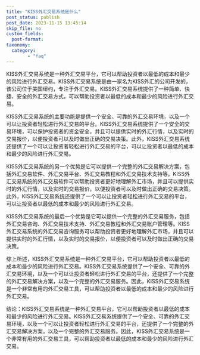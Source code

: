 ```yaml
---
title: "KISS外汇交易系统是什么"
post_status: publish
post_date: 2023-11-15 13:45:14
skip_file: no
custom_fields: 
  post-format: 
taxonomy:
  category:
        - "faq"
---
```


KISS外汇交易系统是一种外汇交易平台，它可以帮助投资者以最低的成本和最少的风险进行外汇交易。KISS外汇交易系统是由一家名为KISS外汇的公司开发的，该公司位于美国纽约，专注于外汇交易。KISS外汇交易系统提供了一种简单、快捷、安全的外汇交易方式，可以帮助投资者以最低的成本和最少的风险进行外汇交易。

KISS外汇交易系统的主要功能是提供一个安全、可靠的外汇交易环境，以及一个可以让投资者轻松进行外汇交易的平台。KISS外汇交易系统提供了一个安全的交易环境，可以保护投资者的资金安全，并且可以提供实时的外汇行情，以及实时的交易报价，以便投资者可以及时做出正确的交易决策。此外，KISS外汇交易系统还提供了一个可以让投资者轻松进行外汇交易的平台，可以让投资者以最低的成本和最少的风险进行外汇交易。

KISS外汇交易系统的另一个优势是它可以提供一个完整的外汇交易解决方案，包括外汇交易软件、外汇交易平台、外汇交易教程和外汇交易技术支持等。KISS外汇交易系统的外汇交易软件可以帮助投资者更好地理解外汇市场，并且可以提供实时的外汇行情，以及实时的交易报价，以便投资者可以及时做出正确的交易决策。此外，KISS外汇交易系统还提供了一个可以让投资者轻松进行外汇交易的平台，可以让投资者以最低的成本和最少的风险进行外汇交易。

KISS外汇交易系统的最后一个优势是它可以提供一个完整的外汇交易服务，包括外汇交易咨询、外汇交易技术支持、外汇交易教程和外汇交易账户管理等。KISS外汇交易系统的外汇交易咨询服务可以帮助投资者更好地理解外汇市场，并且可以提供实时的外汇行情，以及实时的交易报价，以便投资者可以及时做出正确的交易决策。

综上所述，KISS外汇交易系统是一种外汇交易平台，它可以帮助投资者以最低的成本和最少的风险进行外汇交易。KISS外汇交易系统提供了一个安全、可靠的外汇交易环境，以及一个可以让投资者轻松进行外汇交易的平台，还提供了一个完整的外汇交易解决方案，以及一个完整的外汇交易服务。因此，KISS外汇交易系统是一个非常有用的外汇交易工具，可以帮助投资者以最低的成本和最少的风险进行外汇交易。

结论：KISS外汇交易系统是一种外汇交易平台，它可以帮助投资者以最低的成本和最少的风险进行外汇交易。KISS外汇交易系统提供了一个安全、可靠的外汇交易环境，以及一个可以让投资者轻松进行外汇交易的平台，还提供了一个完整的外汇交易解决方案，以及一个完整的外汇交易服务。因此，KISS外汇交易系统是一个非常有用的外汇交易工具，可以帮助投资者以最低的成本和最少的风险进行外汇交易。
